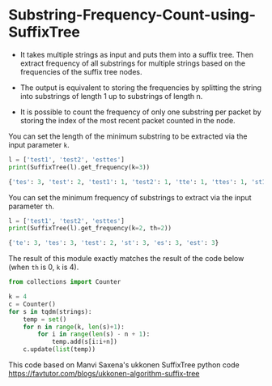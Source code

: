 # Substring-Frequency-Count-using-SuffixTree

- It takes multiple strings as input and puts them into a suffix tree. Then extract frequency of all substrings for multiple strings based on the frequencies of the suffix tree nodes.

- The output is equivalent to storing the frequencies by splitting the string into substrings of length 1 up to substrings of length n.

- It is possible to count the frequency of only one substring per packet by storing the index of the most recent packet counted in the node.

You can set the length of the minimum substring to be extracted via the input parameter `k`.
```python
l = ['test1', 'test2', 'esttes']
print(SuffixTree(l).get_frequency(k=3))
```

```python
{'tes': 3, 'test': 2, 'test1': 1, 'test2': 1, 'tte': 1, 'ttes': 1, 'st1': 1, 'st2': 1, 'stt': 1, 'stte': 1, 'sttes': 1, 'est': 3, 'est1': 1, 'est2': 1, 'estt': 1, 'estte': 1, 'esttes': 1}
```
You can set the minimum frequency of substrings to extract via the input parameter `th`.
```python
l = ['test1', 'test2', 'esttes']
print(SuffixTree(l).get_frequency(k=2, th=2))
```

```python
{'te': 3, 'tes': 3, 'test': 2, 'st': 3, 'es': 3, 'est': 3}
```   
   
The result of this module exactly matches the result of the code below (when `th` is 0, `k` is 4).
```python
from collections import Counter

k = 4
c = Counter()
for s in tqdm(strings):
    temp = set()
    for n in range(k, len(s)+1):
        for i in range(len(s) - n + 1):
            temp.add(s[i:i+n])
    c.update(list(temp))
```

This code based on Manvi Saxena's ukkonen SuffixTree python code
https://favtutor.com/blogs/ukkonen-algorithm-suffix-tree
